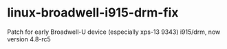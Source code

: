 # linux-broadwell-i915-drm-fix
Patch for early Broadwell-U device (especially xps-13 9343) i915/drm, now version 4.8-rc5
